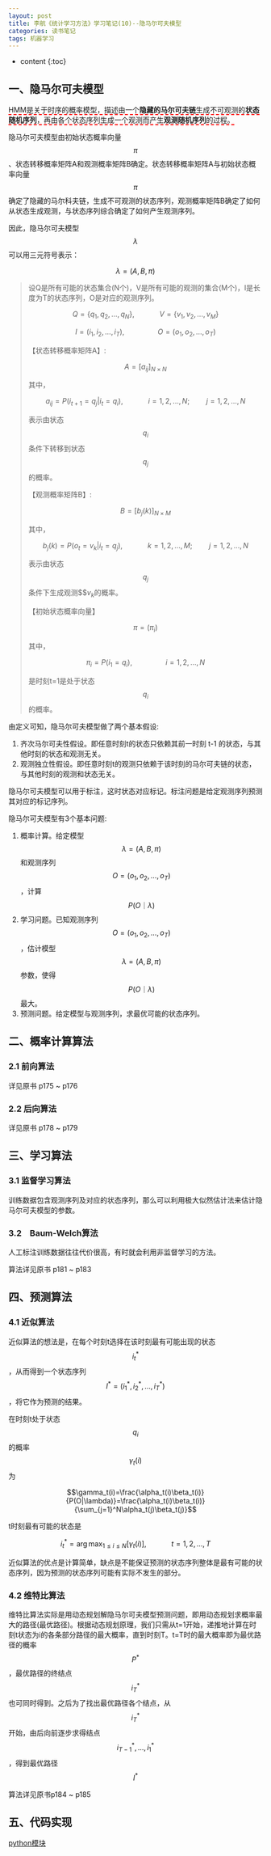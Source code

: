 ```yaml
---
layout: post
title: 李航《统计学习方法》学习笔记(10)--隐马尔可夫模型
categories: 读书笔记
tags: 机器学习
---
```

* content
{:toc}
## 一、隐马尔可夫模型

<span style="border-bottom:2px dashed red;">HMM是关于时序的概率模型，描述由一个**隐藏的马尔可夫链**生成不可观测的**状态随机序列**，再由各个状态序列生成一个观测而产生**观测随机序列**的过程。</span>

隐马尔可夫模型由初始状态概率向量$$\pi$$、状态转移概率矩阵A和观测概率矩阵B确定。状态转移概率矩阵A与初始状态概率向量$$\pi$$确定了隐藏的马尔科夫链，生成不可观测的状态序列，观测概率矩阵B确定了如何从状态生成观测，与状态序列综合确定了如何产生观测序列。

因此，隐马尔可夫模型$$\lambda$$可以用三元符号表示：

$$\lambda=(A,B,\pi)​$$

> 设Q是所有可能的状态集合(N个)，V是所有可能的观测的集合(M个)，I是长度为T的状态序列，O是对应的观测序列。
>
> $$Q=\{q_1,q_2,...,q_N\},\quad\quad\quad V=\{v_1,v_2,...,v_M\}$$
>
> $$I=(i_1,i_2,...,i_T),\quad\quad\quad\quad O=(o_1,o_2,...,o_T)$$
>
> 【状态转移概率矩阵A】:
>
> $$A=[a_{ij}]_{N\times N}$$
>
> 其中，
>
> $$a_{ij}=P(i_{t+1}=q_j | i_t=q_i),\quad\quad\quad i=1,2,...,N;\quad\quad j=1,2,...,N$$
>
> 表示由状态$$q_i$$条件下转移到状态$$q_j$$的概率。
>
> 【观测概率矩阵B】:
>
> $$B=[b_j(k)]_{N\times M}​$$
>
> 其中，
>
> $$b_j(k)=P(o_t=v_k|i_t=q_j),\quad\quad\quad k=1,2,...,M;\quad\quad j=1,2,...,N$$
>
> 表示由状态$$q_j$$条件下生成观测$$$v_k$的概率。
>
> 【初始状态概率向量】
>
> $$\pi = (\pi_i)$$
>
> 其中，
>
> $$\pi_i=P(i_1=q_i), \quad\quad\quad\quad i=1,2,...,N$$
>
> 是时刻t=1是处于状态$$q_i$$的概率。



由定义可知，隐马尔可夫模型做了两个基本假设:

1. 齐次马尔可夫性假设。即任意时刻t的状态只依赖其前一时刻 t-1 的状态，与其他时刻的状态和观测无关。
2. 观测独立性假设。即任意时刻t的观测只依赖于该时刻的马尔可夫链的状态，与其他时刻的观测和状态无关。

隐马尔可夫模型可以用于标注，这时状态对应标记。标注问题是给定观测序列预测其对应的标记序列。

隐马尔可夫模型有3个基本问题:

1. 概率计算。给定模型$$\lambda=(A,B,\pi)$$和观测序列$$O=(o_1,o_2,...,o_T)$$，计算 $$P(O｜ \lambda)$$
2. 学习问题。已知观测序列$$O=(o_1,o_2,...,o_T)$$，估计模型$$\lambda=(A,B,\pi)$$参数，使得$$P(O｜\lambda)$$最大。
3. 预测问题。给定模型与观测序列，求最优可能的状态序列。



## 二、概率计算算法

### 2.1 前向算法

详见原书 p175 ~ p176

### 2.2 后向算法

详见原书 p178 ~ p179

## 三、学习算法

### 3.1 监督学习算法

训练数据包含观测序列及对应的状态序列，那么可以利用极大似然估计法来估计隐马尔可夫模型的参数。

### 3.2　Baum-Welch算法

人工标注训练数据往往代价很高，有时就会利用非监督学习的方法。

算法详见原书 p181 ~ p183

## 四、预测算法

### 4.1 近似算法

近似算法的想法是，在每个时刻t选择在该时刻最有可能出现的状态$$i_t^*$$，从而得到一个状态序列$$I^*=(i_1^*,i_2^*,...,i_T^*)$$，将它作为预测的结果。

在时刻t处于状态$$q_i$$的概率$$\gamma_t(i)$$为

$$\gamma_t(i)=\frac{\alpha_t(i)\beta_t(i)}{P(O|\lambda)}=\frac{\alpha_t(i)\beta_t(i)}{\sum_{j=1}^N\alpha_t(j)\beta_t(j)}$$

t时刻最有可能的状态是

$$i_t^*=\arg\max_{1\le i\le N}[\gamma_t(i)], \quad\quad\quad t=1,2,...,T$$

近似算法的优点是计算简单，缺点是不能保证预测的状态序列整体是最有可能的状态序列，因为预测的状态序列可能有实际不发生的部分。

### 4.2 维特比算法

维特比算法实际是用动态规划解隐马尔可夫模型预测问题，即用动态规划求概率最大的路径(最优路径)。根据动态规划原理，我们只需从t=1开始，递推地计算在时刻t状态为i的各条部分路径的最大概率，直到时刻T。t=T时的最大概率即为最优路径的概率$$P^*​$$，最优路径的终结点$$i_T^*​$$也可同时得到。之后为了找出最优路径各个结点，从$$i_T^*​$$开始，由后向前逐步求得结点$$i_{T-1}^*,...,i_1^*​$$，得到最优路径$$I^*​$$

算法详见原书p184 ~ p185



## 五、代码实现

[python模块](https://github.com/hmmlearn/hmmlearn)